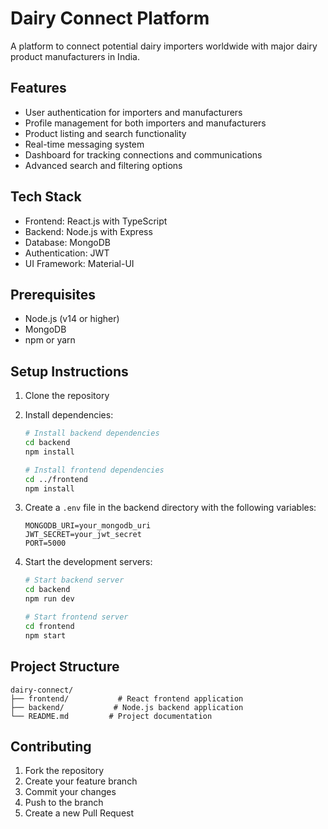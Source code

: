 # Dairy Connect Platform

A platform to connect potential dairy importers worldwide with major dairy product manufacturers in India.

## Features

- User authentication for importers and manufacturers
- Profile management for both importers and manufacturers
- Product listing and search functionality
- Real-time messaging system
- Dashboard for tracking connections and communications
- Advanced search and filtering options

## Tech Stack

- Frontend: React.js with TypeScript
- Backend: Node.js with Express
- Database: MongoDB
- Authentication: JWT
- UI Framework: Material-UI

## Prerequisites

- Node.js (v14 or higher)
- MongoDB
- npm or yarn

## Setup Instructions

1. Clone the repository
2. Install dependencies:

   ```bash
   # Install backend dependencies
   cd backend
   npm install

   # Install frontend dependencies
   cd ../frontend
   npm install
   ```

3. Create a `.env` file in the backend directory with the following variables:
   ```
   MONGODB_URI=your_mongodb_uri
   JWT_SECRET=your_jwt_secret
   PORT=5000
   ```
4. Start the development servers:

   ```bash
   # Start backend server
   cd backend
   npm run dev

   # Start frontend server
   cd frontend
   npm start
   ```

## Project Structure

```
dairy-connect/
├── frontend/           # React frontend application
├── backend/           # Node.js backend application
└── README.md         # Project documentation
```

## Contributing

1. Fork the repository
2. Create your feature branch
3. Commit your changes
4. Push to the branch
5. Create a new Pull Request
